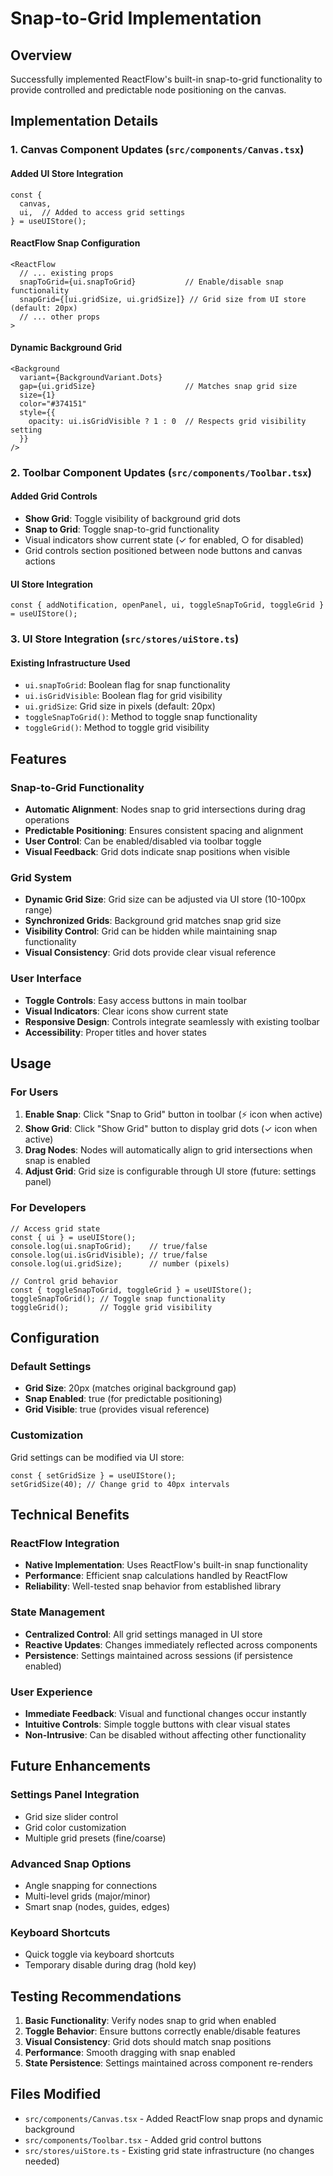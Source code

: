 # Snap-to-Grid Implementation

## Overview
Successfully implemented ReactFlow's built-in snap-to-grid functionality to provide controlled and predictable node positioning on the canvas.

## Implementation Details

### 1. Canvas Component Updates (`src/components/Canvas.tsx`)

#### Added UI Store Integration
```tsx
const {
  canvas,
  ui,  // Added to access grid settings
} = useUIStore();
```

#### ReactFlow Snap Configuration
```tsx
<ReactFlow
  // ... existing props
  snapToGrid={ui.snapToGrid}           // Enable/disable snap functionality
  snapGrid={[ui.gridSize, ui.gridSize]} // Grid size from UI store (default: 20px)
  // ... other props
>
```

#### Dynamic Background Grid
```tsx
<Background 
  variant={BackgroundVariant.Dots} 
  gap={ui.gridSize}                    // Matches snap grid size
  size={1}
  color="#374151"
  style={{ 
    opacity: ui.isGridVisible ? 1 : 0  // Respects grid visibility setting
  }}
/>
```

### 2. Toolbar Component Updates (`src/components/Toolbar.tsx`)

#### Added Grid Controls
- **Show Grid**: Toggle visibility of background grid dots
- **Snap to Grid**: Toggle snap-to-grid functionality
- Visual indicators show current state (✓ for enabled, ○ for disabled)
- Grid controls section positioned between node buttons and canvas actions

#### UI Store Integration
```tsx
const { addNotification, openPanel, ui, toggleSnapToGrid, toggleGrid } = useUIStore();
```

### 3. UI Store Integration (`src/stores/uiStore.ts`)

#### Existing Infrastructure Used
- `ui.snapToGrid`: Boolean flag for snap functionality
- `ui.isGridVisible`: Boolean flag for grid visibility
- `ui.gridSize`: Grid size in pixels (default: 20px)
- `toggleSnapToGrid()`: Method to toggle snap functionality
- `toggleGrid()`: Method to toggle grid visibility

## Features

### Snap-to-Grid Functionality
- **Automatic Alignment**: Nodes snap to grid intersections during drag operations
- **Predictable Positioning**: Ensures consistent spacing and alignment
- **User Control**: Can be enabled/disabled via toolbar toggle
- **Visual Feedback**: Grid dots indicate snap positions when visible

### Grid System
- **Dynamic Grid Size**: Grid size can be adjusted via UI store (10-100px range)
- **Synchronized Grids**: Background grid matches snap grid size
- **Visibility Control**: Grid can be hidden while maintaining snap functionality
- **Visual Consistency**: Grid dots provide clear visual reference

### User Interface
- **Toggle Controls**: Easy access buttons in main toolbar
- **Visual Indicators**: Clear icons show current state
- **Responsive Design**: Controls integrate seamlessly with existing toolbar
- **Accessibility**: Proper titles and hover states

## Usage

### For Users
1. **Enable Snap**: Click "Snap to Grid" button in toolbar (⚡ icon when active)
2. **Show Grid**: Click "Show Grid" button to display grid dots (✓ icon when active)
3. **Drag Nodes**: Nodes will automatically align to grid intersections when snap is enabled
4. **Adjust Grid**: Grid size is configurable through UI store (future: settings panel)

### For Developers
```tsx
// Access grid state
const { ui } = useUIStore();
console.log(ui.snapToGrid);    // true/false
console.log(ui.isGridVisible); // true/false
console.log(ui.gridSize);      // number (pixels)

// Control grid behavior
const { toggleSnapToGrid, toggleGrid } = useUIStore();
toggleSnapToGrid(); // Toggle snap functionality
toggleGrid();       // Toggle grid visibility
```

## Configuration

### Default Settings
- **Grid Size**: 20px (matches original background gap)
- **Snap Enabled**: true (for predictable positioning)
- **Grid Visible**: true (provides visual reference)

### Customization
Grid settings can be modified via UI store:
```tsx
const { setGridSize } = useUIStore();
setGridSize(40); // Change grid to 40px intervals
```

## Technical Benefits

### ReactFlow Integration
- **Native Implementation**: Uses ReactFlow's built-in snap functionality
- **Performance**: Efficient snap calculations handled by ReactFlow
- **Reliability**: Well-tested snap behavior from established library

### State Management
- **Centralized Control**: All grid settings managed in UI store
- **Reactive Updates**: Changes immediately reflected across components
- **Persistence**: Settings maintained across sessions (if persistence enabled)

### User Experience
- **Immediate Feedback**: Visual and functional changes occur instantly
- **Intuitive Controls**: Simple toggle buttons with clear visual states
- **Non-Intrusive**: Can be disabled without affecting other functionality

## Future Enhancements

### Settings Panel Integration
- Grid size slider control
- Grid color customization
- Multiple grid presets (fine/coarse)

### Advanced Snap Options
- Angle snapping for connections
- Multi-level grids (major/minor)
- Smart snap (nodes, guides, edges)

### Keyboard Shortcuts
- Quick toggle via keyboard shortcuts
- Temporary disable during drag (hold key)

## Testing Recommendations

1. **Basic Functionality**: Verify nodes snap to grid when enabled
2. **Toggle Behavior**: Ensure buttons correctly enable/disable features
3. **Visual Consistency**: Grid dots should match snap positions
4. **Performance**: Smooth dragging with snap enabled
5. **State Persistence**: Settings maintained across component re-renders

## Files Modified

- `src/components/Canvas.tsx` - Added ReactFlow snap props and dynamic background
- `src/components/Toolbar.tsx` - Added grid control buttons
- `src/stores/uiStore.ts` - Existing grid state infrastructure (no changes needed)
